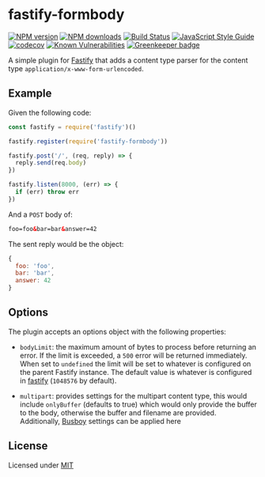 # fastify-formbody

[![NPM version](https://img.shields.io/npm/v/fastify-formbody.svg?style=flat)](https://www.npmjs.com/package/fastify-formbody)
[![NPM downloads](https://img.shields.io/npm/dm/fastify-formbody.svg?style=flat)](https://www.npmjs.com/package/fastify-formbody)
[![Build Status](https://travis-ci.org/fastify/fastify-formbody.svg?branch=master)](https://travis-ci.org/fastify/fastify-formbody)
[![JavaScript Style Guide](https://img.shields.io/badge/code_style-standard-brightgreen.svg)](https://standardjs.com)
[![codecov](https://codecov.io/gh/fastify/fastify-formbody/branch/master/graph/badge.svg)](https://codecov.io/gh/fastify/fastify-formbody)
[![Known Vulnerabilities](https://snyk.io/test/github/fastify/fastify-formbody/badge.svg)](https://snyk.io/test/github/fastify/fastify-formbody)
[![Greenkeeper badge](https://badges.greenkeeper.io/fastify/fastify-formbody.svg)](https://greenkeeper.io/)

A simple plugin for [Fastify][fastify] that adds a content type parser for
the content type `application/x-www-form-urlencoded`.

[fastify]: https://www.fastify.io/

## Example

Given the following code:

```js
const fastify = require('fastify')()

fastify.register(require('fastify-formbody'))

fastify.post('/', (req, reply) => {
  reply.send(req.body)
})

fastify.listen(8000, (err) => {
  if (err) throw err
})
```

And a `POST` body of:

```html
foo=foo&bar=bar&answer=42
```

The sent reply would be the object:

```js
{
  foo: 'foo',
  bar: 'bar',
  answer: 42
}
```

## Options

The plugin accepts an options object with the following properties:

+ `bodyLimit`: the maximum amount of bytes to process
before returning an error. If the limit is exceeded, a `500` error will be
returned immediately. When set to `undefined` the limit will be set to whatever
is configured on the parent Fastify instance. The default value is
whatever is configured in
[fastify](https://github.com/fastify/fastify/blob/master/docs/Factory.md#bodylimit)
 (`1048576` by default).

+ `multipart`: provides settings for the multipart content type, this would include
`onlyBuffer` (defaults to true) which would only provide the buffer to the body, otherwise
the buffer and filename are provided. Additionally, [Busboy](https://github.com/mscdex/busboy#busboy-methods) settings can be applied here

## License

Licensed under [MIT](./LICENSE)
